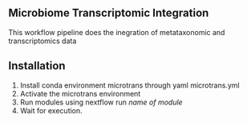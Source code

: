 ## Microbiome Transcriptomic Integration 

This workflow pipeline does the inegration of metataxonomic and transcriptomics data 

## Installation 

1. Install conda environment microtrans through yaml microtrans.yml
2. Activate the microtrans environment 
3. Run modules using nextflow run *name of module*
4. Wait for execution. 
